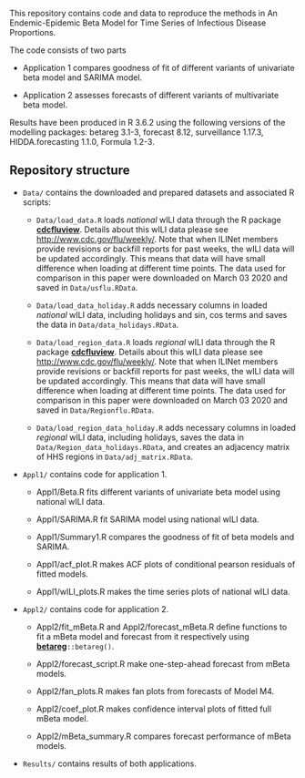 

This repository contains code and data to reproduce the methods in 
An Endemic-Epidemic Beta Model for Time Series of Infectious Disease Proportions.

The code consists of two parts

* Application 1 compares goodness of fit of different variants of univariate beta model and SARIMA model. 

* Application 2 assesses forecasts of different variants of multivariate beta model. 

Results have been produced in R 3.6.2 using the following versions of
the modelling packages: betareg 3.1-3, forecast 8.12, surveillance 1.17.3,
HIDDA.forecasting 1.1.0, Formula 1.2-3.


## Repository structure

* `Data/` contains the downloaded and prepared datasets and associated R scripts:

    * `Data/load_data.R` loads *national* wILI data through the R package [**cdcfluview**](https://cran.r-project.org/web/packages/cdcfluview/index.html). Details about this wILI data please see http://www.cdc.gov/flu/weekly/. Note that when ILINet members provide revisions or backfill reports for past weeks, the wILI data will be updated accordingly. This means that data will have small difference when loading at different time points. The data used for comparison in this paper were downloaded on March 03 2020 and saved in `Data/usflu.RData`.

    * `Data/load_data_holiday.R` adds necessary columns in loaded *national* wILI data, including holidays and sin, cos terms and saves the data in `Data/data_holidays.RData`.
    
    * `Data/load_region_data.R` loads *regional* wILI data through the R package [**cdcfluview**](https://cran.r-project.org/web/packages/cdcfluview/index.html). Details about this wILI data please see http://www.cdc.gov/flu/weekly/. Note that when ILINet members provide revisions or backfill reports for past weeks, the wILI data will be updated accordingly. This means that data will have small difference when loading at different time points. The data used for comparison in this paper were downloaded on March 03 2020 and saved in `Data/Regionflu.RData`.

    * `Data/load_region_data_holiday.R` adds necessary columns in loaded *regional* wILI data, including holidays, saves the data in `Data/Region_data_holidays.RData`, and creates an adjacency matrix of HHS regions in `Data/adj_matrix.RData`.
    
* `Appl1/` contains code for application 1.

    * Appl1/Beta.R fits different variants of univariate beta model using national wILI data.
   
    * Appl1/SARIMA.R fit SARIMA model using national wILI data.
   
    * Appl1/Summary1.R compares the goodness of fit of beta models and SARIMA.
   
    * Appl1/acf_plot.R makes ACF plots of conditional pearson residuals of fitted models.
   
    * Appl1/wILI_plots.R makes the time series plots of national wILI data.
    
* `Appl2/` contains code for application 2.

    * Appl2/fit_mBeta.R and Appl2/forecast_mBeta.R define functions to fit a mBeta model and forecast from it respectively using [**betareg**](https://CRAN.R-project.org/package=betareg)`::betareg()`.
    
    * Appl2/forecast_script.R make one-step-ahead forecast from mBeta models.
    
    * Appl2/fan_plots.R makes fan plots from forecasts of Model M4.
    
    * Appl2/coef_plot.R makes confidence interval plots of fitted full mBeta model.
    
    * Appl2/mBeta_summary.R compares forecast performance of mBeta models.
    
* `Results/` contains results of both applications.
    
